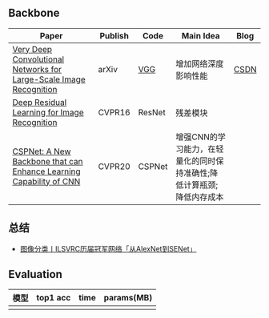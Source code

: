 ## Backbone

| Paper                                                        | Publish     | Code                                                         | Main Idea                                                    | Blog                                            |
| ------------------------------------------------------------ | ----------- | ------------------------------------------------------------ | ------------------------------------------------------------ | ----------------------------------------------- |
|[Very Deep Convolutional Networks for Large-Scale Image Recognition](https://arxiv.org/pdf/1409.1556.pdf)| arXiv |[VGG](https://github.com/HEHEOMG/AI-Notes/blob/master/CV/01_Backbone/VGG/VGG.ipynb)|增加网络深度影响性能|[CSDN](https://blog.csdn.net/sxrkm6s4csx/article/details/117414357)|
|[Deep Residual Learning for Image Recognition](https://arxiv.org/pdf/1512.03385.pdf)|CVPR16  |ResNet|残差模块|            |
|[CSPNet: A New Backbone that can Enhance Learning Capability of CNN](https://arxiv.org/pdf/1911.11929.pdf)|CVPR20  |CSPNet|增强CNN的学习能力，在轻量化的同时保持准确性;降低计算瓶颈;降低内存成本|            |

## 总结
+ [图像分类丨ILSVRC历届冠军网络「从AlexNet到SENet」](https://github.com/HEHEOMG/AI-Notes/blob/master/CV/01_Backbone/summarize/图像分类丨ILSVRC历届冠军网络「从AlexNet到SENet」.ipynb)


## Evaluation

| 模型         | top1 acc | time    | params(MB) |
| ------------ | -------- | ------- | ---------- |
|    |    | |  |